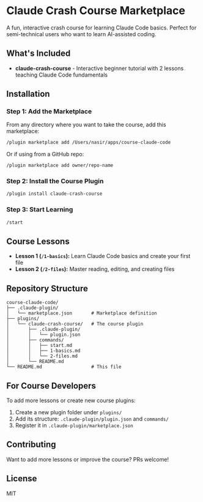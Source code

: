 # Claude Crash Course Marketplace

A fun, interactive crash course for learning Claude Code basics. Perfect for semi-technical users who want to learn AI-assisted coding.

## What's Included

- **claude-crash-course** - Interactive beginner tutorial with 2 lessons teaching Claude Code fundamentals

## Installation

### Step 1: Add the Marketplace

From any directory where you want to take the course, add this marketplace:

```bash
/plugin marketplace add /Users/nasir/apps/course-claude-code
```

Or if using from a GitHub repo:
```bash
/plugin marketplace add owner/repo-name
```

### Step 2: Install the Course Plugin

```bash
/plugin install claude-crash-course
```

### Step 3: Start Learning

```bash
/start
```

## Course Lessons

- **Lesson 1 (`/1-basics`):** Learn Claude Code basics and create your first file
- **Lesson 2 (`/2-files`):** Master reading, editing, and creating files

## Repository Structure

```
course-claude-code/
├── .claude-plugin/
│   └── marketplace.json       # Marketplace definition
├── plugins/
│   └── claude-crash-course/   # The course plugin
│       ├── .claude-plugin/
│       │   └── plugin.json
│       ├── commands/
│       │   ├── start.md
│       │   ├── 1-basics.md
│       │   └── 2-files.md
│       └── README.md
└── README.md                  # This file
```

## For Course Developers

To add more lessons or create new course plugins:

1. Create a new plugin folder under `plugins/`
2. Add its structure: `.claude-plugin/plugin.json` and `commands/`
3. Register it in `.claude-plugin/marketplace.json`

## Contributing

Want to add more lessons or improve the course? PRs welcome!

## License

MIT
